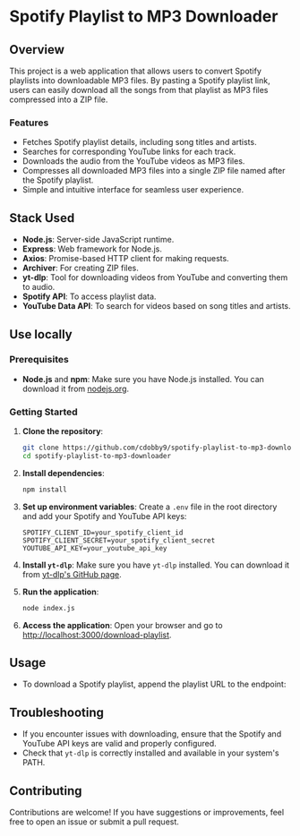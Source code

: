 # Spotify Playlist to MP3 Downloader


## Overview

This project is a web application that allows users to convert Spotify playlists into downloadable MP3 files. By pasting a Spotify playlist link, users can easily download all the songs from that playlist as MP3 files compressed into a ZIP file. 

### Features
- Fetches Spotify playlist details, including song titles and artists.
- Searches for corresponding YouTube links for each track.
- Downloads the audio from the YouTube videos as MP3 files.
- Compresses all downloaded MP3 files into a single ZIP file named after the Spotify playlist.
- Simple and intuitive interface for seamless user experience.

## Stack Used
- **Node.js**: Server-side JavaScript runtime.
- **Express**: Web framework for Node.js.
- **Axios**: Promise-based HTTP client for making requests.
- **Archiver**: For creating ZIP files.
- **yt-dlp**: Tool for downloading videos from YouTube and converting them to audio.
- **Spotify API**: To access playlist data.
- **YouTube Data API**: To search for videos based on song titles and artists.

## Use locally

### Prerequisites
- **Node.js** and **npm**: Make sure you have Node.js installed. You can download it from [nodejs.org](https://nodejs.org/).

### Getting Started
1. **Clone the repository**:
    ```bash
    git clone https://github.com/cdobby9/spotify-playlist-to-mp3-downloader.git
    cd spotify-playlist-to-mp3-downloader
    ```

2. **Install dependencies**:
    ```bash
    npm install
    ```

3. **Set up environment variables**:
    Create a `.env` file in the root directory and add your Spotify and YouTube API keys:
    ```
    SPOTIFY_CLIENT_ID=your_spotify_client_id
    SPOTIFY_CLIENT_SECRET=your_spotify_client_secret
    YOUTUBE_API_KEY=your_youtube_api_key
    ```

4. **Install `yt-dlp`**:
   Make sure you have `yt-dlp` installed. You can download it from [yt-dlp's GitHub page](https://github.com/yt-dlp/yt-dlp#installation).

5. **Run the application**:
    ```bash
    node index.js
    ```

6. **Access the application**:
   Open your browser and go to [http://localhost:3000/download-playlist](http://localhost:3000/download-playlist).

## Usage
- To download a Spotify playlist, append the playlist URL to the endpoint:

## Troubleshooting
- If you encounter issues with downloading, ensure that the Spotify and YouTube API keys are valid and properly configured.
- Check that `yt-dlp` is correctly installed and available in your system's PATH.

## Contributing
Contributions are welcome! If you have suggestions or improvements, feel free to open an issue or submit a pull request.

